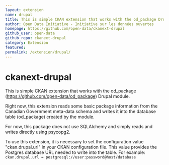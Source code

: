 ```yaml
---
layout: extension
name: drupal
title: This is simple CKAN extension that works with the od_package Drupal module
author: Open Data Initiative - Initiative sur les données ouvertes
homepage: https://github.com/open-data/ckanext-drupal
github_user: open-data
github_repo: ckanext-drupal
category: Extension
featured: 
permalink: /extension/drupal/
---
```



ckanext-drupal
==============

This is simple CKAN extension that works with the od\_package (<https://github.com/open-data/od_package>) Drupal module.

Right now, this extension reads some basic package information from the Canadian Government meta-data schema and writes it into the database table (od\_package) created by the module.

For now, this package does not use SQLAlchemy and simply reads and writes directly using psycopg2.

To use this extension, it is necessary to set the configuration value "ckan.drupal.url" in your CKAN configuration file. This value provides the Postgres database URL needed to write into the table. For example: `ckan.drupal.url = postgresql://user:password@host/database`

